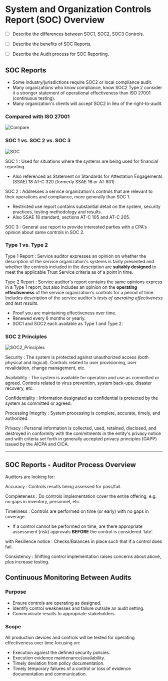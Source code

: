 
# System and Organization Controls Report (SOC) Overview

- [ ] Describe the differences between SOC1, SOC2, SOC3 Controls.
- [ ] Describe the benefits of SOC Reports.

- [ ] Describe the Audit process for SOC Reporting.

## SOC Reports

- Some industry/jurisdictions require SOC2 or local compliance audit.
- Many organizations who know compliance, know SOC2 Type 2 consider it a stronger statement of operational effectiveness than ISO 27001 (continuous testing).
- Many organization's clients will accept SOC2 in lieu of the right-to-audit.

### Compared with ISO 27001

![Compare](https://advisera.com/wp-content/uploads/sites/5/2021/02/soc-2-vs-iso-27001-what-are-the-differences.png)

### SOC 1 vs. SOC 2 vs. SOC 3

![SOC](https://www.otava.com/wp-content/uploads/SOC-report-comparison-table.jpg)

SOC 1
: Used for situations where the systems are being used for financial reporting.

- Also referenced as Statement on Standards for Attestation Engagements (SSAE) 18 AT-C 320 (formerly SSAE 16 or AT 801).

SOC 2
: Addresses a service organization's controls that are relevant to their operations and compliance, more generally than SOC 1.

- Restricted use report contains substantial detail on the system, security practices, testing methodology and results.
- Also SSAE 18 standard, sections AT-C 105 and AT-C 205.

SOC 3
: General use report to provide interested parties with a CPA's opinion about same controls in SOC 2.

### Type 1 vs. Type 2

Type 1 Report
: Service auditor expresses an opinion on whether the description of the service organization's systems is fairly presented and whether the controls included in the description are **suitably designed** to meet the applicable Trust Service criteria as of a point in time.

Type 2 Report
: Service auditor's report contains the same opinions express in a Type 1 report, but also includes an opinion on the **operating effectiveness** of the service organization's controls for a period of time. Includes description of the service auditor's *tests of operating effectiveness and test results*.

- Proof you are maintaining effectiveness over time.
- Renewed every 6 months or yearly.
- SOC1 and SOC2 each available as Type 1 and Type 2.

### SOC 2 Principles

![SOC2_Principles](https://storage.googleapis.com/website-production/uploads/2019/11/soc-2-compliance-principles-certification.jpg)

Security
: The system is protected against unauthorized access (both physical and logical). Controls related to user provisioning, user revalidation, change management, etc.

Availability
: The system is available for operation and use as committed or agreed. Controls related to virus prevention, system back-ups, disaster recovery, etc.

Confidentiality
: Information designated as confidential is protected by the system as committed or agreed.

Processing Integrity
: System processing is complete, accurate, timely, and authorized.

Privacy
: Personal information is collected, used, retained, disclosed, and destroyed in conformity with the commitments in the entity's privacy notice and with criteria set forth in generally accepted privacy principles (GAPP) issued by the AICPA and CICA.

---

## SOC Reports - Auditor Process Overview

Auditors are looking for:

Accuracy
: Controls results being assessed for pass/fail.

Completeness
: Do controls implementation cover the entire offering; e.g. no gaps in inventory, personnel, etc.

Timeliness
: Controls are performed on time (or early) with no gaps in coverage.

- If a control cannot be performed on time, are there appropriate assessment (risk) approvals **BEFORE** the control is considered 'late'.

with Resilience notice
: Checks/Balances in place such that if a control does fail.

Consistency
: Shifting control implementation raises concerns about above, plus increase testing.

## Continuous Monitoring Between Audits

### Purpose

- Ensure controls are operating as designed.
- Identify control weaknesses and failure outside an audit setting.
- Communicate results to appropriate stakeholders.

### Scope

All production devices and controls will be tested for operating effectiveness over time focusing on:

- Execution against the defined security policies.
- Execution evidence maintenance/availability.
- Timely deviation from policy documentation.
- Timely temporary failures of a control or loss of evidence documentation and communication.

